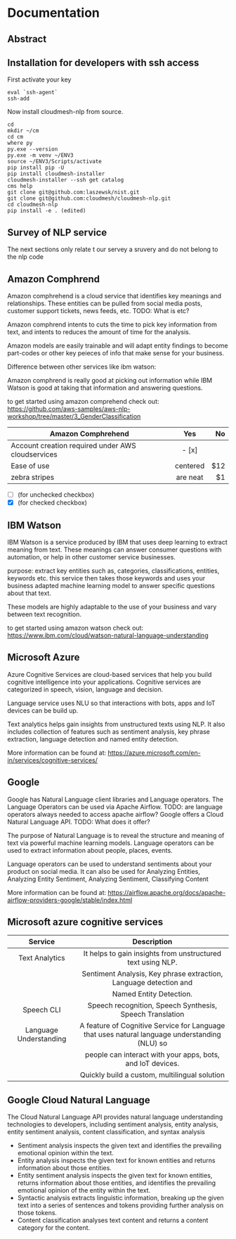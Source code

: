 # Documentation

## Abstract


## Installation for developers with ssh access

First activate your key

```
eval `ssh-agent`
ssh-add
```

Now install cloudmesh-nlp from source.

``` 
cd
mkdir ~/cm
cd cm
where py
py.exe --version
py.exe -m venv ~/ENV3
source ~/ENV3/Scripts/activate
pip install pip -U
pip install cloudmesh-installer
cloudmesh-installer --ssh get catalog
cms help
git clone git@github.com:laszewsk/nist.git
git clone git@github.com:cloudmesh/cloudmesh-nlp.git
cd cloudmesh-nlp
pip install -e . (edited) 
```

## Survey of NLP service

The next sections only relate t our servey a sruvery and do not belong to the nlp code

## Amazon Comphrend

Amazon comphrehend is a cloud service that identifies key meanings and relationships. These entities can be pulled from
social media posts, customer support tickets, news feeds, etc.
TODO: What is etc?


Amazon comphrend intents to cuts the time to pick key information from text, and intents to reduces the amount of time 
for the analysis.


Amazon models are easily trainable and will adapt entity findings to become part-codes or other key peieces of info 
that make sense for your business.

Difference between other services like ibm watson:

Amazon comphrend is really good at picking out information while IBM Watson is good at taking that information and 
answering questions.

to get started using amazon comprehend check out:
<https://github.com/aws-samples/aws-nlp-workshop/tree/master/3_GenderClassification>


| Amazon Comphrehend |   Yes    | No  |
| ------------- |:-------------:| -----:|
| Account creation required under AWS cloudservices  | - [x] |  |
| Ease of use | centered      |   $12 |
| zebra stripes | are neat      |    $1 |

- [ ] (for unchecked checkbox)
- [x] (for checked checkbox)
## IBM Watson

IBM Watson is a service produced by IBM that uses deep learning to extract meaning from text. These meanings can answer 
consumer questions with automation, or help in other customer service businesses.

purpose: extract key entities such as, categories, classifications, entities, keywords etc. this service then takes 
those keywords and uses your business adapted machine learning model to answer specific questions about that text.

These models are highly adaptable to the use of your business and vary between text recognition.

to get started using amazon watson check out: <https://www.ibm.com/cloud/watson-natural-language-understanding>

## Microsoft Azure

Azure Cognitive Services are cloud-based services that help you build cognitive intelligence into your applications. 
Cognitive services are categorized in speech, vision, language and decision.

Language service uses NLU so that interactions with bots, apps and IoT devices can be build up.

Text analytics helps gain insights from unstructured texts using NLP. It also includes collection of features such as 
sentiment analysis, key phrase extraction, language detection and named entity detection.


More information can be found at: <https://azure.microsoft.com/en-in/services/cognitive-services/>


## Google

Google has Natural Language client libraries and Language operators. The Language Operators can be used via Apache 
Airflow.
TODO: are language operators always needed to access apache airflow?
Google offers a Cloud Natural Language API.
TODO: What does it offer?

The purpose of Natural Language is to reveal the structure and meaning of text via powerful machine learning models.
Language operators can be used to extract information about people, places, events.

Language operators can be used to understand sentiments about your product on social media. It can also be used 
for Analyzing 
Entities, Analyzing Entity Sentiment, Analyzing Sentiment, Classifying Content

More information can be found at: <https://airflow.apache.org/docs/apache-airflow-providers-google/stable/index.html>




## Microsoft azure cognitive services


| Service              |                                          Description                                          |
|:--------:            |:---------------------------------------------------------------------------------------------:|
|Text Analytics        |                  It helps to gain insights from unstructured text using NLP.                  |
|                      |               Sentiment Analysis, Key phrase extraction, Language detection and               |
|                      |                                    Named Entity Detection.                                    |
|Speech CLI            |                   Speech recognition, Speech Synthesis, Speech Translation                    |
|Language Understanding| A feature of Cognitive Service for Language that uses natural language understanding (NLU) so | 
|                      |                  people can interact with your apps, bots, and IoT devices.                   |
|                      |                         Quickly build a custom, multilingual solution                         |


## Google Cloud Natural Language

The Cloud Natural Language API provides natural language understanding technologies to developers, including sentiment 
analysis, entity analysis, entity sentiment analysis, content classification, and syntax analysis

* Sentiment analysis inspects the given text and identifies the prevailing emotional opinion within the text.
* Entity analysis inspects the given text for known entities and returns information about those entities. 
* Entity sentiment analysis inspects the given text for known entities, returns information about those entities, 
  and identifies the prevailing emotional opinion of the entity within the text.
* Syntactic analysis extracts linguistic information, breaking up the given text into a series of sentences and tokens
  providing further analysis on those tokens.
* Content classification analyses text content and returns a content category for the content.

  


